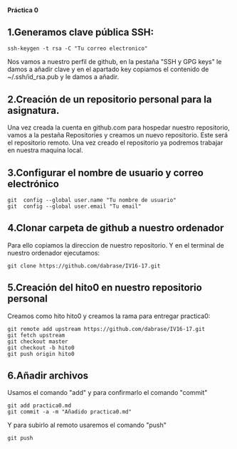 #### Práctica 0
## 1.Generamos clave pública SSH:
```
ssh-keygen -t rsa -C "Tu correo electronico"
```
Nos vamos a nuestro perfil de github, en la pestaña "SSH y GPG keys" le damos a añadir clave y en el apartado key copiamos el contenido
de ~/.ssh/id_rsa.pub y le damos a añadir.

##  2.Creación de un repositorio personal para la asignatura.
Una vez creada la cuenta en github.com para hospedar nuestro repositorio, vamos a la
pestaña Repositories y creamos un nuevo repositorio. Este será el repositorio remoto.
Una vez creado el repositorio ya podremos trabajar en nuestra maquina local.

##  3.Configurar el nombre de usuario y correo electrónico
```
git  config --global user.name "Tu nombre de usuario"
git  config --global user.email "Tu email"

```
##  4.Clonar carpeta de github a nuestro ordenador
Para ello copiamos la direccion de nuestro repositorio. Y en el terminal de nuestro ordenador ejecutamos:
```
git clone https://github.com/dabrase/IV16-17.git

```

## 5.Creación del hito0 en nuestro repositorio personal
Creamos como hito hito0 y creamos la rama para entregar practica0:
```
git remote add upstream https://github.com/dabrase/IV16-17.git
git fetch upstream 
git checkout master 
git checkout -b hito0
git push origin hito0

```
## 6.Añadir archivos
Usamos el comando "add" y para confirmarlo el comando "commit"

```
git add practica0.md
git commit -a -m "Añadido practica0.md"

```
Y para subirlo al remoto usaremos el comando "push"

```
git push

```
